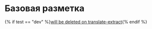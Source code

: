 # Базовая разметка

{% if test == "dev" %}[will be deleted on translate-extract](./index.md){% endif %}